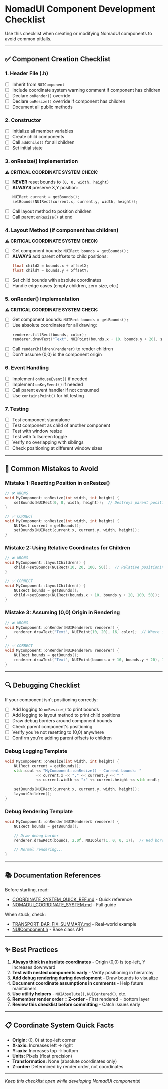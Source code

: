 # NomadUI Component Development Checklist

Use this checklist when creating or modifying NomadUI components to avoid common pitfalls.

---

## ✅ Component Creation Checklist

### 1. Header File (.h)

- [ ] Inherit from `NUIComponent`
- [ ] Include coordinate system warning comment if component has children
- [ ] Declare `onRender()` override
- [ ] Declare `onResize()` override if component has children
- [ ] Document all public methods

### 2. Constructor

- [ ] Initialize all member variables
- [ ] Create child components
- [ ] Call `addChild()` for all children
- [ ] Set initial state

### 3. onResize() Implementation

**⚠️ CRITICAL COORDINATE SYSTEM CHECK:**

- [ ] **NEVER** reset bounds to `(0, 0, width, height)`
- [ ] **ALWAYS** preserve X,Y position:
  ```cpp
  NUIRect current = getBounds();
  setBounds(NUIRect(current.x, current.y, width, height));
  ```
- [ ] Call layout method to position children
- [ ] Call parent `onResize()` at end

### 4. Layout Method (if component has children)

**⚠️ CRITICAL COORDINATE SYSTEM CHECK:**

- [ ] Get component bounds: `NUIRect bounds = getBounds();`
- [ ] **ALWAYS** add parent offsets to child positions:
  ```cpp
  float childX = bounds.x + offsetX;
  float childY = bounds.y + offsetY;
  ```
- [ ] Set child bounds with absolute coordinates
- [ ] Handle edge cases (empty children, zero size, etc.)

### 5. onRender() Implementation

**⚠️ CRITICAL COORDINATE SYSTEM CHECK:**

- [ ] Get component bounds: `NUIRect bounds = getBounds();`
- [ ] Use absolute coordinates for all drawing:
  ```cpp
  renderer.fillRect(bounds, color);
  renderer.drawText("Text", NUIPoint(bounds.x + 10, bounds.y + 20), size, color);
  ```
- [ ] Call `renderChildren(renderer)` to render children
- [ ] Don't assume (0,0) is the component origin

### 6. Event Handling

- [ ] Implement `onMouseEvent()` if needed
- [ ] Implement `onKeyEvent()` if needed
- [ ] Call parent event handler if not consumed
- [ ] Use `containsPoint()` for hit testing

### 7. Testing

- [ ] Test component standalone
- [ ] Test component as child of another component
- [ ] Test with window resize
- [ ] Test with fullscreen toggle
- [ ] Verify no overlapping with siblings
- [ ] Check positioning at different window sizes

---

## 🚫 Common Mistakes to Avoid

### Mistake 1: Resetting Position in onResize()
```cpp
// ❌ WRONG
void MyComponent::onResize(int width, int height) {
    setBounds(NUIRect(0, 0, width, height));  // Destroys parent positioning!
}

// ✅ CORRECT
void MyComponent::onResize(int width, int height) {
    NUIRect current = getBounds();
    setBounds(NUIRect(current.x, current.y, width, height));
}
```

### Mistake 2: Using Relative Coordinates for Children
```cpp
// ❌ WRONG
void MyComponent::layoutChildren() {
    child->setBounds(NUIRect(10, 20, 100, 50));  // Relative positioning doesn't work!
}

// ✅ CORRECT
void MyComponent::layoutChildren() {
    NUIRect bounds = getBounds();
    child->setBounds(NUIRect(bounds.x + 10, bounds.y + 20, 100, 50));
}
```

### Mistake 3: Assuming (0,0) Origin in Rendering
```cpp
// ❌ WRONG
void MyComponent::onRender(NUIRenderer& renderer) {
    renderer.drawText("Text", NUIPoint(10, 20), 16, color);  // Where is this?
}

// ✅ CORRECT
void MyComponent::onRender(NUIRenderer& renderer) {
    NUIRect bounds = getBounds();
    renderer.drawText("Text", NUIPoint(bounds.x + 10, bounds.y + 20), 16, color);
}
```

---

## 🔍 Debugging Checklist

If your component isn't positioning correctly:

- [ ] Add logging to `onResize()` to print bounds
- [ ] Add logging to layout method to print child positions
- [ ] Draw debug borders around component bounds
- [ ] Check parent component's positioning
- [ ] Verify you're not resetting to (0,0) anywhere
- [ ] Confirm you're adding parent offsets to children

### Debug Logging Template
```cpp
void MyComponent::onResize(int width, int height) {
    NUIRect current = getBounds();
    std::cout << "MyComponent::onResize() - Current bounds: " 
              << current.x << "," << current.y << " " 
              << current.width << "x" << current.height << std::endl;
    
    setBounds(NUIRect(current.x, current.y, width, height));
    layoutChildren();
}
```

### Debug Rendering Template
```cpp
void MyComponent::onRender(NUIRenderer& renderer) {
    NUIRect bounds = getBounds();
    
    // Draw debug border
    renderer.drawRect(bounds, 2.0f, NUIColor(1, 0, 0, 1));  // Red border
    
    // Normal rendering...
}
```

---

## 📚 Documentation References

Before starting, read:
- [COORDINATE_SYSTEM_QUICK_REF.md](COORDINATE_SYSTEM_QUICK_REF.md) - Quick reference
- [NOMADUI_COORDINATE_SYSTEM.md](../../NomadDocs/NOMADUI_COORDINATE_SYSTEM.md) - Full guide

When stuck, check:
- [TRANSPORT_BAR_FIX_SUMMARY.md](../../NomadDocs/TRANSPORT_BAR_FIX_SUMMARY.md) - Real-world example
- [NUIComponent.h](../Core/NUIComponent.h) - Base class API

---

## ✨ Best Practices

1. **Always think in absolute coordinates** - Origin (0,0) is top-left, Y increases downward
2. **Test with nested components early** - Verify positioning in hierarchy
3. **Add debug rendering during development** - Draw bounds to visualize
4. **Document coordinate assumptions in comments** - Help future maintainers
5. **Use utility helpers** - `NUIAbsolute()`, `NUICentered()`, etc.
6. **Remember render order = Z-order** - First rendered = bottom layer
7. **Review this checklist before committing** - Catch issues early

---

## 📋 Coordinate System Quick Facts

- **Origin:** (0, 0) at top-left corner
- **X-axis:** Increases left → right
- **Y-axis:** Increases top → bottom
- **Units:** Pixels (float precision)
- **Transformation:** None (absolute coordinates only)
- **Z-order:** Determined by render order, not coordinates

---

*Keep this checklist open while developing NomadUI components!*
